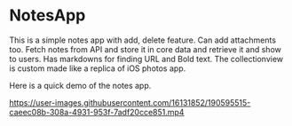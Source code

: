 # NotesApp

This is a simple notes app with add, delete feature. Can add attachments too. 
Fetch notes from API and store it in core data and retrieve it and show to users.
Has markdowns for finding URL and Bold text. 
The collectionview is custom made like a replica of iOS photos app.

Here is a quick demo of the notes app.

https://user-images.githubusercontent.com/16131852/190595515-caeec08b-308a-4931-953f-7adf20cce851.mp4

